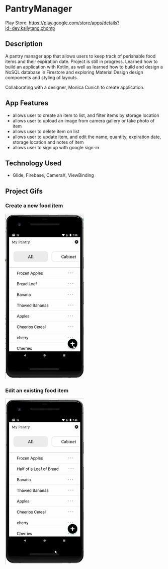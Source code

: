 # PantryManager
Play Store:
https://play.google.com/store/apps/details?id=dev.kallytang.chomp

## Description 
A pantry manager app that allows users to keep track of perishable food items and their expiration date. Project is still in progress. 
Learned how to build an application with Kotlin, as well as learned how to build and design a NoSQL database in Firestore and exploring Material Design design components and styling of layouts. 

Collaborating with a designer, Monica Cunich to create application. 

## App Features
- allows user to create an item to list, and filter items by storage location
- allows user to upload an image from camera gallery or take photo of item
- allows user to delete item on list 
- allows user to update item, and edit the name, quantity, expiration date, storage location and notes of item
- allows user to sign up with google sign-in 

## Technology Used 
- Glide, Firebase, CameraX, ViewBinding

## Project Gifs
### Create a new food item 
<img src='https://github.com/kallytang/PantryManagerApp/blob/main/general_gif.gif' title='Video Walkthrough' width='250px' alt='Video Walkthrough' /><br>

### Edit an existing food item 
<img src='https://github.com/kallytang/PantryManagerApp/blob/main/updateItem.gif' title='Video Walkthrough' width='250px' alt='Video Walkthrough' /><br>
